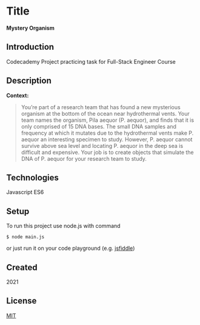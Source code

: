 # Title

**Mystery Organism**

## Introduction

Codecademy Project practicing task for Full-Stack Engineer Course

## Description

**Context:**

> You’re part of a research team that has found a new mysterious organism at the bottom of the ocean near hydrothermal vents. Your team names the organism, Pila aequor (P. aequor), and finds that it is only comprised of 15 DNA bases. The small DNA samples and frequency at which it mutates due to the hydrothermal vents make P. aequor an interesting specimen to study. However, P. aequor cannot survive above sea level and locating P. aequor in the deep sea is difficult and expensive. Your job is to create objects that simulate the DNA of P. aequor for your research team to study.

## Technologies

Javascript ES6

## Setup

To run this project use node.js with command

```
$ node main.js
```
or just run it on your code playground (e.g. [jsfiddle](https://jsfiddle.net/))

## Created

2021

## License

[MIT](https://choosealicense.com/licenses/mit/)